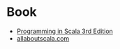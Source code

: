 # Book
- [Programming in Scala 3rd Edition](https://github.com/keer2345/scala-learning/tree/master/programming-in-scala)
- [allaboutscala.com](https://github.com/keer2345/scala-learning/tree/master/allaboutscala.com)
